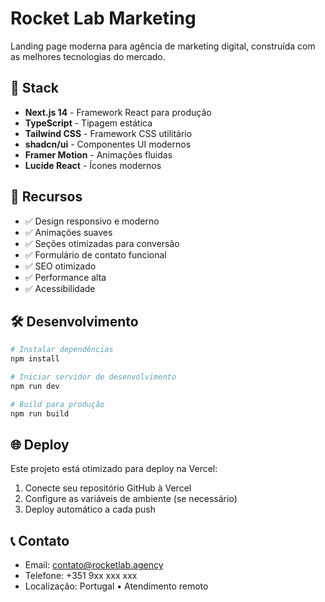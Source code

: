 # Rocket Lab Marketing

Landing page moderna para agência de marketing digital, construída com as melhores tecnologias do mercado.

## 🚀 Stack

- **Next.js 14** - Framework React para produção
- **TypeScript** - Tipagem estática
- **Tailwind CSS** - Framework CSS utilitário
- **shadcn/ui** - Componentes UI modernos
- **Framer Motion** - Animações fluidas
- **Lucide React** - Ícones modernos

## 📱 Recursos

- ✅ Design responsivo e moderno
- ✅ Animações suaves
- ✅ Seções otimizadas para conversão
- ✅ Formulário de contato funcional
- ✅ SEO otimizado
- ✅ Performance alta
- ✅ Acessibilidade

## 🛠 Desenvolvimento

```bash
# Instalar dependências
npm install

# Iniciar servidor de desenvolvimento
npm run dev

# Build para produção
npm run build
```

## 🌐 Deploy

Este projeto está otimizado para deploy na Vercel:

1. Conecte seu repositório GitHub à Vercel
2. Configure as variáveis de ambiente (se necessário)
3. Deploy automático a cada push

## 📞 Contato

- Email: contato@rocketlab.agency
- Telefone: +351 9xx xxx xxx
- Localização: Portugal • Atendimento remoto

